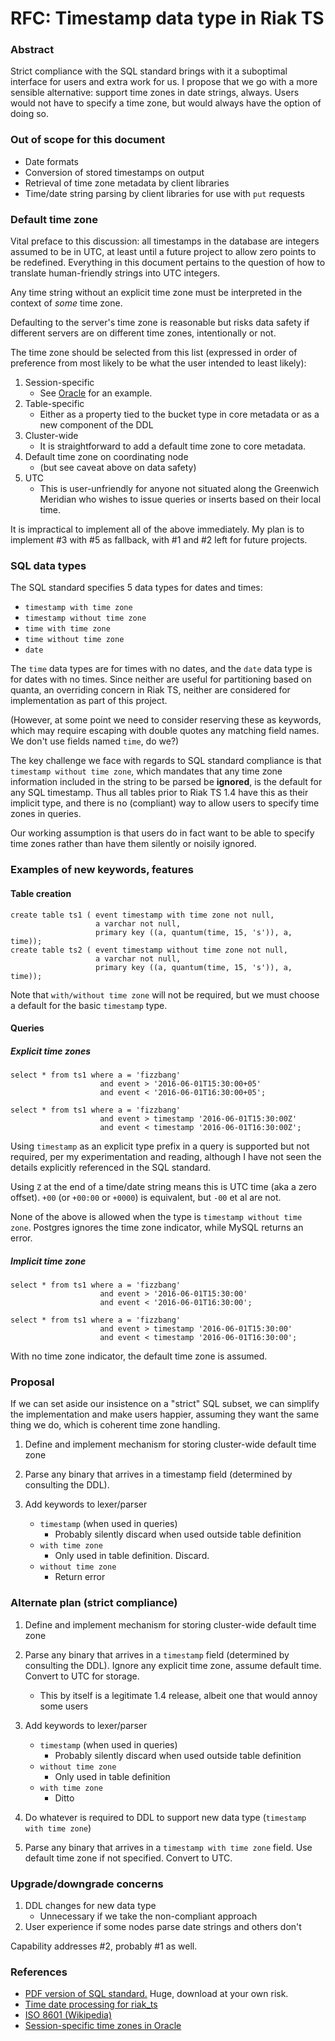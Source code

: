 # RFC: Timestamp data type in Riak TS

### Abstract

Strict compliance with the SQL standard brings with it a suboptimal
interface for users and extra work for us. I propose that we go with a
more sensible alternative: support time zones in date strings,
always. Users would not have to specify a time zone, but would always
have the option of doing so.

### Out of scope for this document

* Date formats
* Conversion of stored timestamps on output
* Retrieval of time zone metadata by client libraries
* Time/date string parsing by client libraries for use with `put`
  requests

### Default time zone

Vital preface to this discussion: all timestamps in the database are
integers assumed to be in UTC, at least until a future project to
allow zero points to be redefined. Everything in this document pertains
to the question of how to translate human-friendly strings into UTC
integers.

Any time string without an explicit time zone must be interpreted in
the context of *some* time zone.

Defaulting to the server's time zone is reasonable but risks data
safety if different servers are on different time zones, intentionally
or not.

The time zone should be selected from this list (expressed in order of
preference from most likely to be what the user intended to least likely):

1. Session-specific
    * See
[Oracle](https://docs.oracle.com/cd/B19306_01/server.102/b14200/functions143.htm)
for an example.
2. Table-specific
    * Either as a property tied to the bucket type in core metadata or
      as a new component of the DDL
3. Cluster-wide
    * It is straightforward to add a default time zone to core metadata.
4. Default time zone on coordinating node
    * (but see caveat above on data safety)
5. UTC
    * This is user-unfriendly for anyone not situated along the
      Greenwich Meridian who wishes to issue queries or inserts based
      on their local time.

It is impractical to implement all of the above immediately. My plan
is to implement #3 with #5 as fallback, with #1 and #2 left for future
projects.

### SQL data types

The SQL standard specifies 5 data types for dates and times:

* `timestamp with time zone`
* `timestamp without time zone`
* `time with time zone`
* `time without time zone`
* `date`

The `time` data types are for times with no dates, and the `date` data
type is for dates with no times. Since neither are useful for
partitioning based on quanta, an overriding concern in Riak TS,
neither are considered for implementation as part of this project.

(However, at some point we need to consider reserving these as
keywords, which may require escaping with double quotes any matching
field names. We don't use fields named `time`, do we?)

The key challenge we face with regards to SQL standard compliance is
that `timestamp without time zone`, which mandates that any time zone
information included in the string to be parsed be **ignored**, is the
default for any SQL timestamp. Thus all tables prior to Riak TS 1.4
have this as their implicit type, and there is no (compliant) way to
allow users to specify time zones in queries.

Our working assumption is that users do in fact want to be able to
specify time zones rather than have them silently or noisily ignored.

### Examples of new keywords, features

#### Table creation
```
create table ts1 ( event timestamp with time zone not null,
                   a varchar not null,
                   primary key ((a, quantum(time, 15, 's')), a, time));
create table ts2 ( event timestamp without time zone not null,
                   a varchar not null,
                   primary key ((a, quantum(time, 15, 's')), a, time));
```

Note that `with/without time zone` will not be required, but we must
choose a default for the basic `timestamp` type.

#### Queries

##### Explicit time zones

```
select * from ts1 where a = 'fizzbang'
                    and event > '2016-06-01T15:30:00+05'
                    and event < '2016-06-01T16:30:00+05';

select * from ts1 where a = 'fizzbang'
                    and event > timestamp '2016-06-01T15:30:00Z'
                    and event < timestamp '2016-06-01T16:30:00Z';
```

Using `timestamp` as an explicit type prefix in a query is supported
but not required, per my experimentation and reading, although I have
not seen the details explicitly referenced in the SQL standard.

Using `Z` at the end of a time/date string means this is UTC time (aka
a zero offset). `+00` (or `+00:00` or `+0000`) is equivalent, but
`-00` et al are not.

None of the above is allowed when the type is `timestamp without time
zone`. Postgres ignores the time zone indicator, while MySQL returns
an error.

##### Implicit time zone
```
select * from ts1 where a = 'fizzbang'
                    and event > '2016-06-01T15:30:00'
                    and event < '2016-06-01T16:30:00';

select * from ts1 where a = 'fizzbang'
                    and event > timestamp '2016-06-01T15:30:00'
                    and event < timestamp '2016-06-01T16:30:00';
```

With no time zone indicator, the default time zone is assumed.

### Proposal

If we can set aside our insistence on a "strict" SQL subset, we can
simplify the implementation and make users happier, assuming they want
the same thing we do, which is coherent time zone handling.

1. Define and implement mechanism for storing cluster-wide default
   time zone

2. Parse any binary that arrives in a timestamp field (determined by
   consulting the DDL).

3. Add keywords to lexer/parser
    * `timestamp` (when used in queries)
        * Probably silently discard when used outside table definition
    * `with time zone`
        * Only used in table definition. Discard.
    * `without time zone`
        * Return error

### Alternate plan (strict compliance)

1. Define and implement mechanism for storing cluster-wide default
   time zone

2. Parse any binary that arrives in a `timestamp` field (determined by
   consulting the DDL). Ignore any explicit time zone, assume default
   time. Convert to UTC for storage.
    * This by itself is a legitimate 1.4 release, albeit one that
      would annoy some users

3. Add keywords to lexer/parser
    * `timestamp` (when used in queries)
        * Probably silently discard when used outside table definition
    * `without time zone`
        * Only used in table definition
    * `with time zone`
        * Ditto

4. Do whatever is required to DDL to support new data type (`timestamp
   with time zone`)

5. Parse any binary that arrives in a `timestamp with time zone`
   field. Use default time zone if not specified. Convert to UTC.

### Upgrade/downgrade concerns

1. DDL changes for new data type
    * Unnecessary if we take the non-compliant approach
2. User experience if some nodes parse date strings and others don't

Capability addresses #2, probably #1 as well.

### References

- [PDF version of SQL standard.](https://www.dropbox.com/s/y55gz6060acd3qr/sql%20foundation.pdf?dl=0) Huge, download at your own risk.
- [Time date processing for riak_ts](https://github.com/basho/riak/wiki/Time-date-processing-for-riak_ts)
- [ISO 8601 (Wikipedia)](https://en.wikipedia.org/wiki/ISO_8601)
- [Session-specific time zones in Oracle](https://docs.oracle.com/cd/B19306_01/server.102/b14200/functions143.htm)

